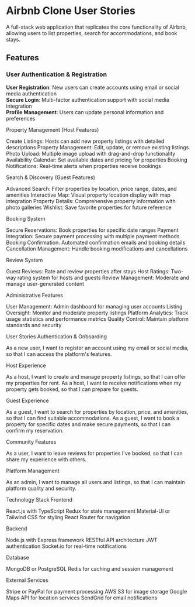 # Airbnb Clone User Stories

A full-stack web application that replicates the core functionality of Airbnb, allowing users to list properties, search for accommodations, and book stays.

## Features
### User Authentication & Registration

**User Registration**: New users can create accounts using email or social media authentication  
**Secure Login**: Multi-factor authentication support with social media integration  
**Profile Management**: Users can update personal information and preferences

Property Management (Host Features)

Create Listings: Hosts can add new property listings with detailed descriptions
Property Management: Edit, update, or remove existing listings
Photo Upload: Multiple image upload with drag-and-drop functionality
Availability Calendar: Set available dates and pricing for properties
Booking Notifications: Real-time alerts when properties receive bookings

Search & Discovery (Guest Features)

Advanced Search: Filter properties by location, price range, dates, and amenities
Interactive Map: Visual property location display with map integration
Property Details: Comprehensive property information with photo galleries
Wishlist: Save favorite properties for future reference

Booking System

Secure Reservations: Book properties for specific date ranges
Payment Integration: Secure payment processing with multiple payment methods
Booking Confirmation: Automated confirmation emails and booking details
Cancellation Management: Handle booking modifications and cancellations

Review System

Guest Reviews: Rate and review properties after stays
Host Ratings: Two-way rating system for hosts and guests
Review Management: Moderate and manage user-generated content

Administrative Features

User Management: Admin dashboard for managing user accounts
Listing Oversight: Monitor and moderate property listings
Platform Analytics: Track usage statistics and performance metrics
Quality Control: Maintain platform standards and security

User Stories
Authentication & Onboarding

As a new user, I want to register an account using my email or social media, so that I can access the platform's features.

Host Experience

As a host, I want to create and manage property listings, so that I can offer my properties for rent.
As a host, I want to receive notifications when my property gets booked, so that I can prepare for guests.

Guest Experience

As a guest, I want to search for properties by location, price, and amenities, so that I can find suitable accommodations.
As a guest, I want to book a property for specific dates and make secure payments, so that I can confirm my reservation.

Community Features

As a user, I want to leave reviews for properties I've booked, so that I can share my experience with others.

Platform Management

As an admin, I want to manage all users and listings, so that I can maintain platform quality and security.

Technology Stack
Frontend

React.js with TypeScript
Redux for state management
Material-UI or Tailwind CSS for styling
React Router for navigation

Backend

Node.js with Express framework
RESTful API architecture
JWT authentication
Socket.io for real-time notifications

Database

MongoDB or PostgreSQL
Redis for caching and session management

External Services

Stripe or PayPal for payment processing
AWS S3 for image storage
Google Maps API for location services
SendGrid for email notifications
